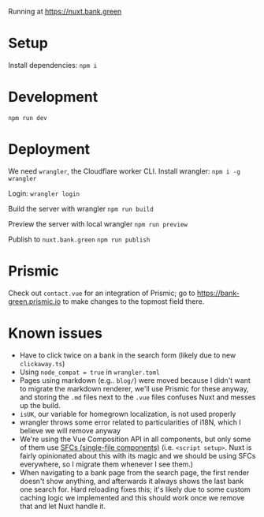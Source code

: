 Running at https://nuxt.bank.green

# Setup

Install dependencies:
`npm i`

# Development

`npm run dev`

# Deployment

We need `wrangler`, the Cloudflare worker CLI.
Install wrangler:
`npm i -g wrangler`

Login:
`wrangler login`

Build the server with wrangler
`npm run build`

Preview the server with local wrangler
`npm run preview`

Publish to `nuxt.bank.green`
`npm run publish`

# Prismic

Check out `contact.vue` for an integration of Prismic; go to https://bank-green.prismic.io to make changes to the topmost field there.

# Known issues

- Have to click twice on a bank in the search form (likely due to new `clickaway.ts`)
- Using `node_compat = true` in `wrangler.toml`
- Pages using markdown (e.g.. `blog/`) were moved because I didn't want to migrate the markdown renderer, we'll use Prismic for these anyway, and storing the `.md` files next to the `.vue` files confuses Nuxt and messes up the build.
- `isUK`, our variable for homegrown localization, is not used properly
- wrangler throws some error related to particularities of i18N, which I believe we will remove anyway
- We're using the Vue Composition API in all components, but only some of them use [SFCs (single-file components)](https://vuejs.org/guide/scaling-up/sfc.html) (i.e. `<script setup>`. Nuxt is fairly opinionated about this with its magic and we should be using SFCs everywhere, so I migrate them whenever I see them.)
- When navigating to a bank page from the search page, the first render doesn't show anything, and afterwards it always shows the last bank one search for. Hard reloading fixes this; it's likely due to some custom caching logic we implemented and this should work once we remove that and let Nuxt handle it.

